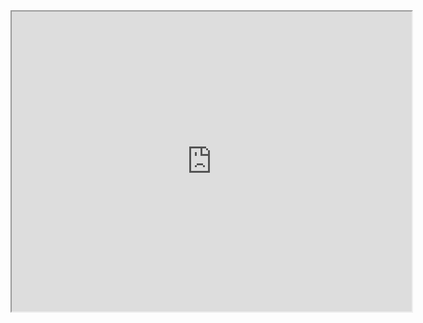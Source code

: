 

<iframe src="https://drive.google.com/file/d/18Rhven0E4ScYyXCglE2-Fv8opJQ4etV9/preview" width="640" height="480"></iframe>

